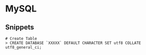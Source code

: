 # MySQL

## Snippets
```
# Create Table
> CREATE DATABASE `XXXXX` DEFAULT CHARACTER SET utf8 COLLATE utf8_general_ci;

```